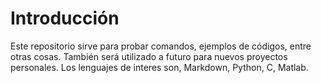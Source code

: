 # Introducción

Este repositorio sirve para probar comandos, ejemplos de códigos, entre otras cosas.
También será utilizado a futuro para nuevos proyectos personales. Los lenguajes de interes son, Markdown, Python, C, Matlab.

